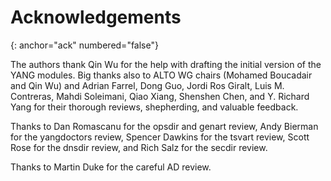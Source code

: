 Acknowledgements
================
{: anchor="ack" numbered="false"}

The authors thank Qin Wu for the help with drafting the initial version of the
YANG modules. Big thanks also to ALTO WG chairs (Mohamed Boucadair and Qin Wu)
and Adrian Farrel, Dong Guo, Jordi Ros Giralt, Luis M. Contreras, Mahdi
Soleimani, Qiao Xiang, Shenshen Chen, and Y. Richard Yang for their thorough
reviews, shepherding, and valuable feedback.

Thanks to Dan Romascanu for the opsdir and genart review, Andy Bierman for the
yangdoctors review, Spencer Dawkins for the tsvart review, Scott Rose for the
dnsdir review, and Rich Salz for the secdir review.

Thanks to Martin Duke for the careful AD review.

